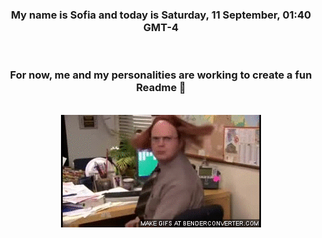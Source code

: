 


<div align="center">
<h3 >My name is Sofia and today is Saturday, 11 September, 01:40 GMT-4</h3><br>
<h3 >For now, me and my personalities are working to create a fun Readme 👋
</h3><br>
<img src='img/dwight.gif' alt='working...'/>
</div>

